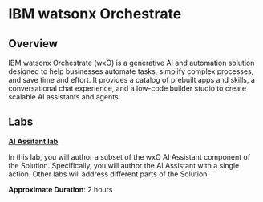 # IBM watsonx Orchestrate

## Overview

IBM watsonx Orchestrate (wxO) is a generative AI and automation solution designed to help businesses automate tasks, simplify complex processes, and save time and effort. It provides a catalog of prebuilt apps and skills, a conversational chat experience, and a low-code builder studio to create scalable AI assistants and agents.

## Labs

**[AI Assitant lab](wxo%20AI%20Assistant.pdf)** 

In this lab, you will author a subset of the wxO AI Assistant component of the Solution. Specifically, you will author the AI Assistant with a single action. Other labs will address different parts of the Solution. 

**Approximate Duration**: 2 hours

